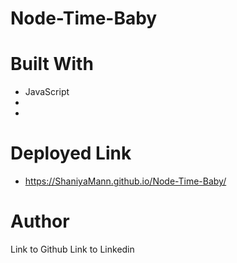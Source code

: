 # Node-Time-Baby

# Built With
- JavaScript
-
-
# Deployed Link
- https://ShaniyaMann.github.io/Node-Time-Baby/

# Author
Link to Github
Link to Linkedin
